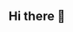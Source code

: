 ## Hi there 👋

<!--
**Vinhpc123/Vinhpc123** is a ✨ _special_ ✨ repository because its `README.md` (this file) appears on your GitHub profile.
## I'm Chris. I'm a web application UI developer & designer who lives in Charlotte, North Carolina. I love to work with TypeScript and Angular projects.
Here are some ideas to get you started:

- 🔭 I’m currently working on ...
- 🌱 I’m currently learning ...
- 👯 I’m looking to collaborate on ...
- 🤔 I’m looking for help with ...
- 💬 Ask me about ...
- 📫 How to reach me: ...
- 😄 Pronouns: ...
- ⚡ Fun fact: ...
-->
